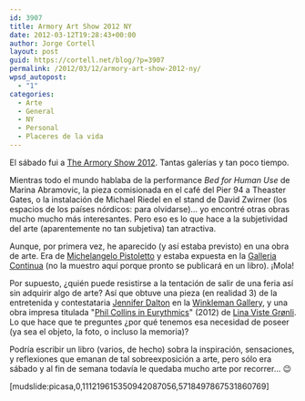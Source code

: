 ```yaml
---
id: 3907
title: Armory Art Show 2012 NY
date: 2012-03-12T19:28:43+00:00
author: Jorge Cortell
layout: post
guid: https://cortell.net/blog/?p=3907
permalink: /2012/03/12/armory-art-show-2012-ny/
wpsd_autopost:
  - "1"
categories:
  - Arte
  - General
  - NY
  - Personal
  - Placeres de la vida
---
```

El sábado fui a <a title="https://www.thearmoryshow.com/" href="https://www.thearmoryshow.com/" target="_blank">The Armory Show 2012</a>. Tantas galerías y tan poco tiempo. 

Mientras todo el mundo hablaba de la performance _Bed for Human Use_ de Marina Abramovic, la pieza comisionada en el café del Pier 94 a Theaster Gates, o la instalación de Michael Riedel en el stand de David Zwirner (los espacios de los países nórdicos: para olvidarse)... yo encontré otras obras mucho mucho más interesantes. Pero eso es lo que hace a la subjetividad del arte (aparentemente no tan subjetiva) tan atractiva.

Aunque, por primera vez, he aparecido (y así estaba previsto) en una obra de arte. Era de <a title="https://www.pistoletto.it/eng/crono.htm" href="https://www.pistoletto.it/eng/crono.htm" target="_blank">Michelangelo Pistoletto</a> y estaba expuesta en la <a title="https://www.galleriacontinua.com/english/artista.html?id_artista=19&s=opere" href="https://www.galleriacontinua.com/english/artista.html?id_artista=19&s=opere" target="_blank">Galleria Continua</a> (no la muestro aquí porque pronto se publicará en un libro). ¡Mola!

Por supuesto, ¿quién puede resistirse a la tentación de salir de una feria así sin adquirir algo de arte? Así que obtuve una pieza (en realidad 3) de la entretenida y contestataria <a title="https://www.jenniferdalton.com/" href="https://www.jenniferdalton.com/" target="_blank">Jennifer Dalton</a> en la <a title="https://www.winkleman.com/artist/view/759" href="https://www.winkleman.com/artist/view/759" target="_blank">Winkleman Gallery</a>, y una obra impresa titulada "<a title="https://christianandersen.net/index.php?/press-release/press-release-lina-viste-gronli/" href="https://christianandersen.net/index.php?/press-release/press-release-lina-viste-gronli/" target="_blank">Phil Collins in Eurythmics</a>" (2012) de <a title="https://www.linavistegroenli.com/" href="https://www.linavistegroenli.com/" target="_blank">Lina Viste Grønli</a>. Lo que hace que te preguntes ¿por qué tenemos esa necesidad de poseer (ya sea el objeto, la foto, o incluso la memoria)?

Podría escribir un libro (varios, de hecho) sobra la inspiración, sensaciones, y reflexiones que emanan de tal sobreexposición a arte, pero sólo era sábado y al fin de semana todavía le quedaba mucho arte por recorrer... 😉

[mudslide:picasa,0,111219615350942087056,5718497867531860769]